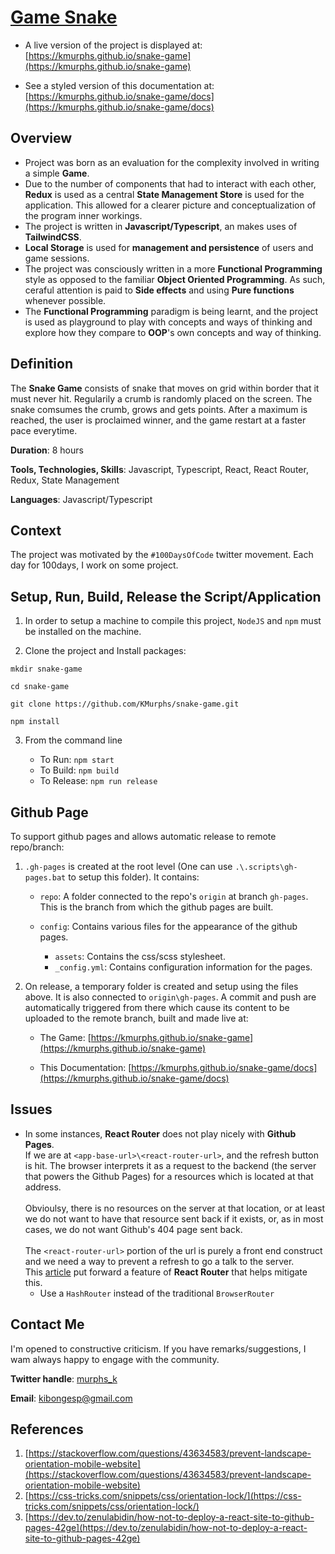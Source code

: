 # [Game Snake](https://github.com/KMurphs/snake-game.git)


- A live version of the project is displayed at: [https://kmurphs.github.io/snake-game](https://kmurphs.github.io/snake-game)

- See a styled version of this documentation at: [https://kmurphs.github.io/snake-game/docs](https://kmurphs.github.io/snake-game/docs)



## Overview

-  Project was born as an evaluation for the complexity involved in writing a simple **Game**.
-  Due to the number of components that had to interact with each other, **Redux** is used as a central **State Management Store** is used for the application. This allowed for a clearer picture and conceptualization of the program inner workings.
-  The project is written in **Javascript/Typescript**, an makes uses of **TailwindCSS**.
-  **Local Storage** is used for **management and persistence** of users and game sessions. 
-  The project was consciously written in a more **Functional Programming** style as opposed to the familiar **Object Oriented Programming**. As such, ceraful attention is paid to **Side effects** and using **Pure functions** whenever possible. 
-  The **Functional Programming** paradigm is being learnt, and the project is used as playground to play with concepts and ways of thinking and explore how they compare to **OOP**'s own concepts and way of thinking.



## Definition

The **Snake Game** consists of snake that moves on grid within border that it must never hit. Regularily a crumb is randomly placed on the screen. The snake comsumes the crumb, grows and gets points. After a maximum is reached, the user is proclaimed winner, and the game restart at a faster pace everytime.

**Duration**: 8 hours 

**Tools, Technologies, Skills**: Javascript, Typescript, React, React Router, Redux, State Management

**Languages**: Javascript/Typescript



## Context

The project was motivated by the ``#100DaysOfCode`` twitter movement. Each day for 100days, I work on some project.  




## Setup, Run, Build, Release the Script/Application
1. In order to setup a machine to compile this project, ``NodeJS`` and ``npm`` must be installed on the machine. 

2. Clone the project and Install packages:

```
mkdir snake-game

cd snake-game

git clone https://github.com/KMurphs/snake-game.git

npm install
```

3. From the command line 

    - To Run: ``npm start``
    - To Build: ``npm build``
    - To Release: ``npm run release``




## Github Page

To support github pages and allows automatic release to remote repo/branch:

1. ``.gh-pages`` is created at the root level (One can use ``.\.scripts\gh-pages.bat`` to setup this folder). 
It contains:
    
    - ``repo``: A folder connected to the repo's ``origin`` at branch ``gh-pages``. This is the branch from which the github pages are built. 

    - ``config``: Contains various files for the appearance of the github pages. 
        - ``assets``: Contains the css/scss stylesheet.
        - ``_config.yml``: Contains configuration information for the pages.

2. On release, a temporary folder is created and setup using the files above. It is also connected to ``origin\gh-pages``. A commit and push are automatically triggered from there which cause its content to be uploaded to the remote branch, built and made live at:

    - The Game: [https://kmurphs.github.io/snake-game](https://kmurphs.github.io/snake-game)

    - This Documentation: [https://kmurphs.github.io/snake-game/docs](https://kmurphs.github.io/snake-game/docs)




## Issues

- In some instances, **React Router** does not play nicely with **Github Pages**. <br/> If we are at ``<app-base-url>\<react-router-url>``, and the refresh button is hit. The browser interprets it as a request to the backend (the server that powers the Github Pages) for a resources which is located at that address. <br/><br/> Obvioulsy, there is no resources on the server at that location, or at least we do not want to have that resource sent back if it exists, or, as in most cases, we do not want Github's 404 page sent back.<br/><br/>
The ``<react-router-url>`` portion of the url is purely a front end construct and we need a way to prevent a refresh to go a talk to the server. <br/>This [article](https://dev.to/zenulabidin/how-not-to-deploy-a-react-site-to-github-pages-42ge) put forward a feature of **React Router** that helps mitigate this.
    - Use a ``HashRouter`` instead of the traditional ``BrowserRouter``     




## Contact Me

I'm opened to constructive criticism. If you have remarks/suggestions, I wam always happy to engage with the community.

**Twitter handle**: [murphs_k](https://twitter.com/@murphs_k)

**Email**: [kibongesp@gmail.com](mailto:kibongesp@gmail.com?subject=[GitHub])







## References


1. [https://stackoverflow.com/questions/43634583/prevent-landscape-orientation-mobile-website](https://stackoverflow.com/questions/43634583/prevent-landscape-orientation-mobile-website)
2. [https://css-tricks.com/snippets/css/orientation-lock/](https://css-tricks.com/snippets/css/orientation-lock/)
3. [https://dev.to/zenulabidin/how-not-to-deploy-a-react-site-to-github-pages-42ge](https://dev.to/zenulabidin/how-not-to-deploy-a-react-site-to-github-pages-42ge)



<div style="display: none">

3. https://github.com/pypa/sampleproject
4. https://pypi.org/project/python_boilerplate_template/
5. https://www.jeffknupp.com/blog/2013/08/16/open-sourcing-a-python-project-the-right-way/
6. https://the-hitchhikers-guide-to-packaging.readthedocs.io/en/latest/quickstart.html
7. https://github.com/raghavan97/projdir/blob/master/setup.py
8. https://raghavan97.github.io/2016/02/11/logger-post/
9. https://github.com/navdeep-G/setup.py/blob/master/setup.py
10. https://realpython.com/python-application-layouts/
11. https://pythonhosted.org/an_example_pypi_project/setuptools.html

12. https://vshaxe.github.io/vscode-extern/vscode/GlobPattern.html
13. https://www.codementor.io/@rajjeet/step-by-step-how-to-add-redux-to-a-react-app-11tcgslmvi
</div>
